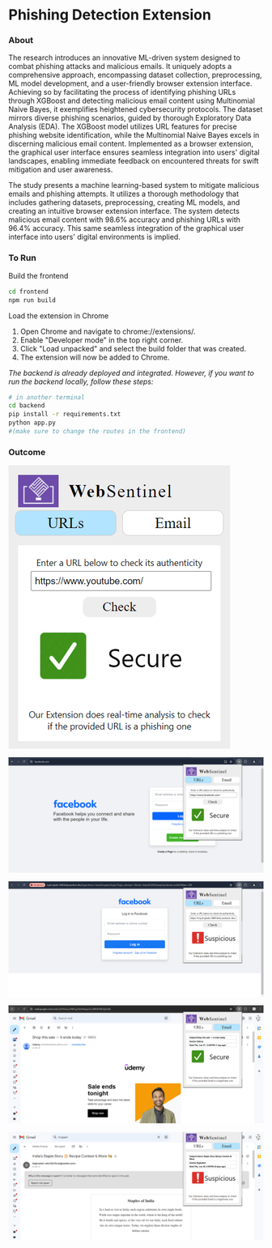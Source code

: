 # Phishing Detection Extension

### About
The research introduces an innovative ML-driven system designed to combat phishing attacks and malicious emails. It uniquely adopts a comprehensive approach, encompassing dataset collection, preprocessing, ML model development, and a user-friendly browser extension interface. Achieving so by facilitating the process of identifying phishing URLs through XGBoost and detecting malicious email content using Multinomial Naive Bayes, it exemplifies heightened cybersecurity protocols. The dataset mirrors diverse phishing scenarios, guided by thorough Exploratory Data Analysis (EDA). The XGBoost model utilizes URL features for precise phishing website identification, while the Multinomial Naive Bayes excels in discerning malicious email content. Implemented as a browser extension, the graphical user interface ensures seamless integration into users' digital landscapes, enabling immediate feedback on encountered threats for swift mitigation and user awareness.

The study presents a machine learning-based system to mitigate malicious emails and phishing attempts. It utilizes a thorough methodology that includes gathering datasets, preprocessing, creating ML models, and creating an intuitive browser extension interface. The system detects malicious email content with 98.6% accuracy and phishing URLs with 96.4% accuracy. This same seamless integration of the graphical user interface into users' digital environments is implied.


### To Run
Build the frontend
```bash
cd frontend
npm run build
```
Load the extension in Chrome
1) Open Chrome and navigate to chrome://extensions/.
2) Enable "Developer mode" in the top right corner.
3) Click "Load unpacked" and select the build folder that was created.
4) The extension will now be added to Chrome.


*The backend is already deployed and integrated. However, if you want to run the backend locally, follow these steps:*
```bash
# in another terminal
cd backend
pip install -r requirements.txt
python app.py
#(make sure to change the routes in the frontend)
```

### Outcome

![Wen Sentinal Screenshot](utilities/extension.png)


![Wen Sentinal Screenshot](utilities/facebook-safe.png)


![Wen Sentinal Screenshot](utilities/facebook-scam.png) 


![Wen Sentinal Screenshot](utilities/mail-safe.png) 


![Wen Sentinal Screenshot](utilities/mail-scam.png) 



